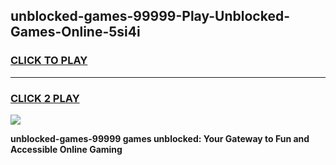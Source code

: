 
## unblocked-games-99999-Play-Unblocked-Games-Online-5si4i
<h3>
<a href="https://premium76.site?title=unblocked-games-99999&ref=24A">CLICK TO PLAY</a></h3>
<hr>

<h3>
<a href="https://premium76.site?title=unblocked-games-99999&ref=24A">CLICK 2 PLAY</a>
  
</h3>

<a href="https://premium76.site?title=unblocked-games-99999&ref=24A"><img src="https://clearcache.store/games.png"></a>


**unblocked-games-99999 games unblocked: Your Gateway to Fun and Accessible Online Gaming**
